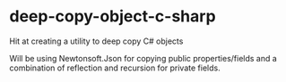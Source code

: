 # deep-copy-object-c-sharp
Hit at creating a utility to deep copy C# objects

Will be using Newtonsoft.Json for copying public properties/fields and a combination of reflection and recursion for private fields.
